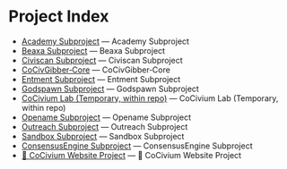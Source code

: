 <!-- status: stub; target: 150+ words -->
<!-- status: stub; target: 150+ words -->
<!-- status: stub; target: 150+ words -->
<!-- status: stub; target: 150+ words -->
<!-- status: stub; target: 150+ words -->
# Project Index

- [Academy Subproject](projects/academy/) — Academy Subproject
- [Beaxa Subproject](projects/beaxa/) — Beaxa Subproject
- [Civiscan Subproject](projects/civiscan/) — Civiscan Subproject
- [CoCivGibber‑Core](projects/CoCivGibber-Core/) — CoCivGibber‑Core
- [Entment Subproject](projects/entment/) — Entment Subproject
- [Godspawn Subproject](projects/godspawn/) — Godspawn Subproject
- [CoCivium Lab (Temporary, within repo)](projects/lab/) — CoCivium Lab (Temporary, within repo)
- [Opename Subproject](projects/opename/) — Opename Subproject
- [Outreach Subproject](projects/outreach/) — Outreach Subproject
- [Sandbox Subproject](projects/sandbox/) — Sandbox Subproject
- [ConsensusEngine Subproject](projects/votingengine/) — ConsensusEngine Subproject
- [🧭 CoCivium Website Project](projects/website/) — 🧭 CoCivium Website Project










